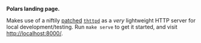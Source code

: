 **Polars landing page.**

Makes use of a niftily
[patched](https://blog.oddbit.com/post/2015-01-04-building-a-minimal-web-server-for-testing-kubernetes/)
[`thttpd`](https://acme.com/software/thttpd/) as a _very_ lightweight HTTP
server for local development/testing. Run `make serve` to get it started, and
visit [http://localhost:8000/](http://localhost:8000/).
